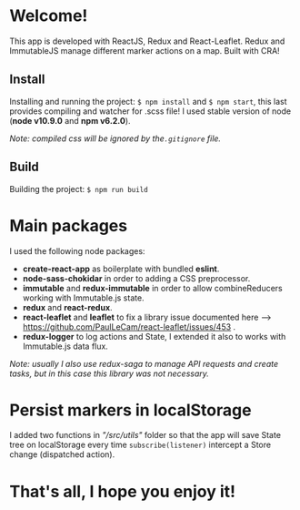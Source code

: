 # Welcome!
This app is developed with ReactJS, Redux and React-Leaflet. Redux and ImmutableJS manage different marker actions on a map. Built with CRA!


## Install

Installing and running the project:
`$ npm install` and `$ npm start`, this last provides compiling and watcher for .scss file!
I used stable version of node (**node v10.9.0** and **npm v6.2.0**).

_Note: compiled css will be ignored by the`.gitignore` file._

## Build

Building the project:
`$ npm run build`

# Main packages

I used the following node packages:

- **create-react-app** as boilerplate with bundled **eslint**.
- **node-sass-chokidar** in order to adding a CSS preprocessor.
- **immutable** and **redux-immutable** in order to allow combineReducers working with Immutable.js state.
- **redux** and **react-redux**.
- **react-leaflet** and **leaflet** to fix a library issue documented here --> https://github.com/PaulLeCam/react-leaflet/issues/453 .
- **redux-logger** to log actions and State, I extended it also to works with Immutable.js data flux.

_Note: usually I also use redux-saga to manage API requests and create tasks, but in this case this library was not necessary._

# Persist markers in localStorage

I added two functions in _"/src/utils"_ folder so that the app will save State tree on localStorage every time `subscribe(listener)` intercept a Store change (dispatched action).

# That's all, I hope you enjoy it!
